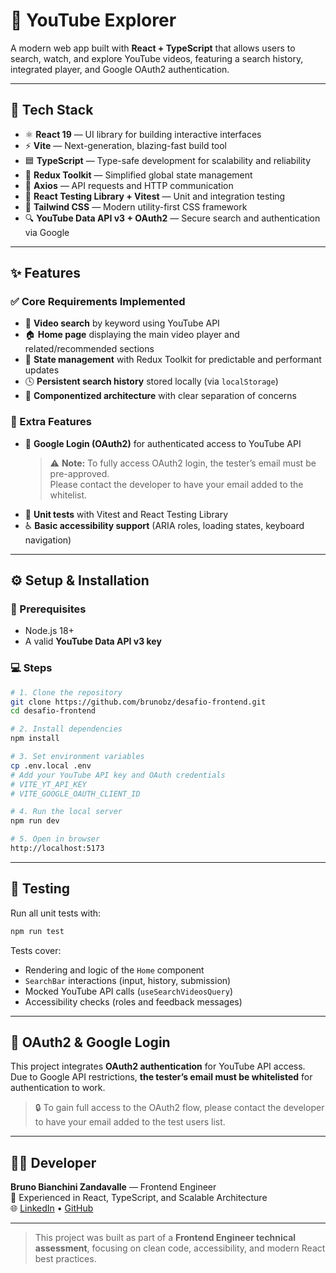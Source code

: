 # 🎥 YouTube Explorer

A modern web app built with **React + TypeScript** that allows users to search, watch, and explore YouTube videos, featuring a search history, integrated player, and Google OAuth2 authentication.

---

## 🚀 Tech Stack

- ⚛️ **React 19** — UI library for building interactive interfaces
- ⚡ **Vite** — Next-generation, blazing-fast build tool
- 🟦 **TypeScript** — Type-safe development for scalability and reliability
- 🧰 **Redux Toolkit** — Simplified global state management
- 📡 **Axios** — API requests and HTTP communication
- 🧪 **React Testing Library + Vitest** — Unit and integration testing
- 🎨 **Tailwind CSS** — Modern utility-first CSS framework
- 🔍 **YouTube Data API v3 + OAuth2** — Secure search and authentication via Google

---

## ✨ Features

### ✅ Core Requirements Implemented

- 🔎 **Video search** by keyword using YouTube API
- 🏠 **Home page** displaying the main video player and related/recommended sections
- 🧩 **State management** with Redux Toolkit for predictable and performant updates
- 🕓 **Persistent search history** stored locally (via `localStorage`)
- 🧱 **Componentized architecture** with clear separation of concerns

### 🌟 Extra Features

- 🔐 **Google Login (OAuth2)** for authenticated access to YouTube API
  > ⚠️ **Note:** To fully access OAuth2 login, the tester’s email must be pre-approved.  
  > Please contact the developer to have your email added to the whitelist.
- 🧪 **Unit tests** with Vitest and React Testing Library
- ♿ **Basic accessibility support** (ARIA roles, loading states, keyboard navigation)

---

## ⚙️ Setup & Installation

### 🔧 Prerequisites

- Node.js 18+
- A valid **YouTube Data API v3 key**

### 💻 Steps

```bash
# 1. Clone the repository
git clone https://github.com/brunobz/desafio-frontend.git
cd desafio-frontend

# 2. Install dependencies
npm install

# 3. Set environment variables
cp .env.local .env
# Add your YouTube API key and OAuth credentials
# VITE_YT_API_KEY
# VITE_GOOGLE_OAUTH_CLIENT_ID

# 4. Run the local server
npm run dev

# 5. Open in browser
http://localhost:5173
```

---

## 🧪 Testing

Run all unit tests with:

```bash
npm run test
```

Tests cover:

- Rendering and logic of the `Home` component
- `SearchBar` interactions (input, history, submission)
- Mocked YouTube API calls (`useSearchVideosQuery`)
- Accessibility checks (roles and feedback messages)

---

## 🔐 OAuth2 & Google Login

This project integrates **OAuth2 authentication** for YouTube API access.  
Due to Google API restrictions, **the tester’s email must be whitelisted** for authentication to work.

> 🔒 To gain full access to the OAuth2 flow, please contact the developer to have your email added to the test users list.

---

## 👨‍💻 Developer

**Bruno Bianchini Zandavalle** — Frontend Engineer  
💼 Experienced in React, TypeScript, and Scalable Architecture  
🌐 [LinkedIn](https://www.linkedin.com/in/bruno-bianchini-zandavalle/) • [GitHub](https://github.com/brunobz)

---

> This project was built as part of a **Frontend Engineer technical assessment**, focusing on clean code, accessibility, and modern React best practices.
